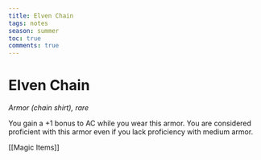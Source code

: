 ---title: Elven Chaintags: notesseason: summertoc: truecomments: true---
# Elven Chain

*Armor (chain shirt), rare*

You gain a +1 bonus to AC while you wear this armor. You are considered proficient with this armor even if you lack proficiency with medium armor.


[[Magic Items]]
